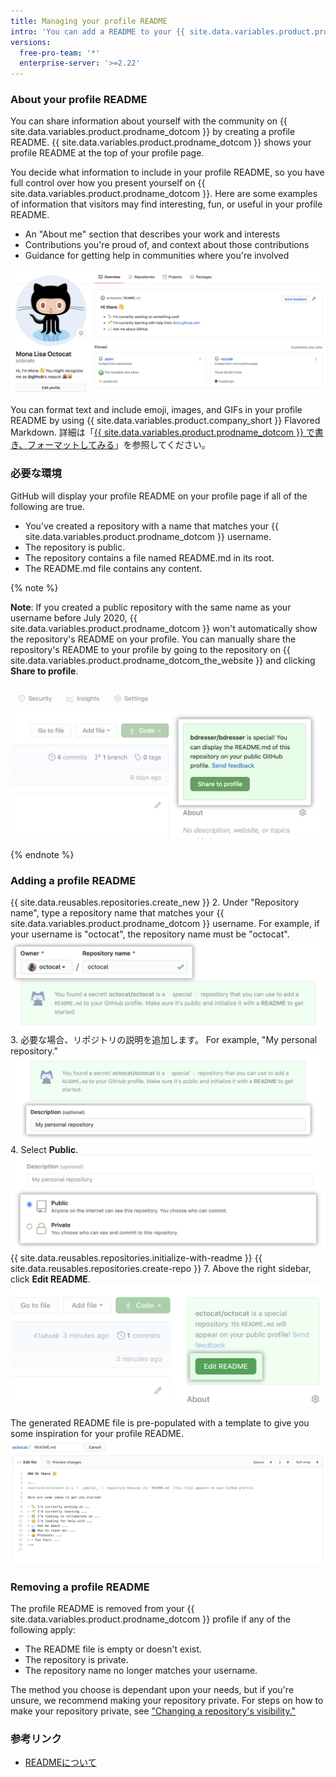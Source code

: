 ```yaml
---
title: Managing your profile README
intro: 'You can add a README to your {{ site.data.variables.product.prodname_dotcom }} profile to tell other people about yourself.'
versions:
  free-pro-team: '*'
  enterprise-server: '>=2.22'
---
```


### About your profile README

You can share information about yourself with the community on {{ site.data.variables.product.prodname_dotcom }} by creating a profile README. {{ site.data.variables.product.prodname_dotcom }} shows your profile README at the top of your profile page.

You decide what information to include in your profile README, so you have full control over how you present yourself on {{ site.data.variables.product.prodname_dotcom }}. Here are some examples of information that visitors may find interesting, fun, or useful in your profile README.

- An "About me" section that describes your work and interests
- Contributions you're proud of, and context about those contributions
- Guidance for getting help in communities where you're involved

![プロフィールに表示されるプロフィール README ファイル](/assets/images/help/repository/profile-with-readme.png)

You can format text and include emoji, images, and GIFs in your profile README by using {{ site.data.variables.product.company_short }} Flavored Markdown. 詳細は「[{{ site.data.variables.product.prodname_dotcom }} で書き、フォーマットしてみる](/github/writing-on-github/getting-started-with-writing-and-formatting-on-github)」を参照してください。

### 必要な環境

GitHub will display your profile README on your profile page if all of the following are true.

- You've created a repository with a name that matches your {{ site.data.variables.product.prodname_dotcom }} username.
- The repository is public.
- The repository contains a file named README.md in its root.
- The README.md file contains any content.

{% note %}

**Note**: If you created a public repository with the same name as your username before July 2020, {{ site.data.variables.product.prodname_dotcom }} won't automatically show the repository's README on your profile. You can manually share the repository's README to your profile by going to the repository on {{ site.data.variables.product.prodname_dotcom_the_website }} and clicking **Share to profile**.

![Button to share README to profile](/assets/images/help/repository/share-to-profile.png)

{% endnote %}

### Adding a profile README

{{ site.data.reusables.repositories.create_new }}
2. Under "Repository name", type a repository name that matches your {{ site.data.variables.product.prodname_dotcom }} username. For example, if your username is "octocat", the repository name must be "octocat". ![Repository name field which matches username](/assets/images/help/repository/repo-username-match.png)
3. 必要な場合、リポジトリの説明を追加します。 For example, "My personal repository." ![リポジトリの説明を入力するフィールド](/assets/images/help/repository/create-personal-repository-desc.png)
4. Select **Public**. ![Radio button to select visibility with public selected](/assets/images/help/repository/create-personal-repository-visibility.png)
{{ site.data.reusables.repositories.initialize-with-readme }}
{{ site.data.reusables.repositories.create-repo }}
7. Above the right sidebar, click **Edit README**. ![Button to edit README file](/assets/images/help/repository/personal-repository-edit-readme.png)

  The generated README file is pre-populated with a template to give you some inspiration for your profile README. ![README file with pre-populated template](/assets/images/help/repository/personal-repository-readme-template.png)

### Removing a profile README

The profile README is removed from your {{ site.data.variables.product.prodname_dotcom }} profile if any of the following apply:

- The README file is empty or doesn't exist.
- The repository is private.
- The repository name no longer matches your username.

The method you choose is dependant upon your needs, but if you're unsure, we recommend making your repository private. For steps on how to make your repository private, see ["Changing a repository's visibility."](/github/administering-a-repository/setting-repository-visibility#changing-a-repositorys-visibility)

### 参考リンク

- [READMEについて](/github/creating-cloning-and-archiving-repositories/about-readmes)
